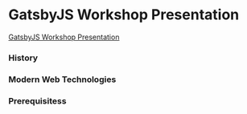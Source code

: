 # GatsbyJS Workshop Presentation

[GatsbyJS Workshop Presentation](https://eager-elion-056a93.netlify.com/)

### History
### Modern Web Technologies
### Prerequisitess
